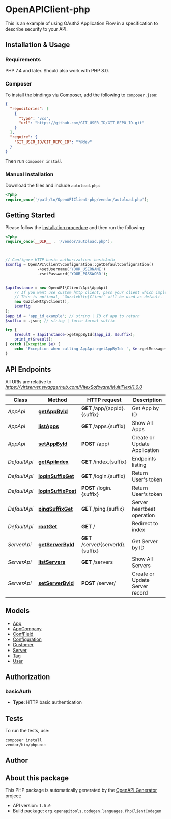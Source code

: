 # OpenAPIClient-php

This is an example of using OAuth2 Application Flow in a specification to describe security to your API.


## Installation & Usage

### Requirements

PHP 7.4 and later.
Should also work with PHP 8.0.

### Composer

To install the bindings via [Composer](https://getcomposer.org/), add the following to `composer.json`:

```json
{
  "repositories": [
    {
      "type": "vcs",
      "url": "https://github.com/GIT_USER_ID/GIT_REPO_ID.git"
    }
  ],
  "require": {
    "GIT_USER_ID/GIT_REPO_ID": "*@dev"
  }
}
```

Then run `composer install`

### Manual Installation

Download the files and include `autoload.php`:

```php
<?php
require_once('/path/to/OpenAPIClient-php/vendor/autoload.php');
```

## Getting Started

Please follow the [installation procedure](#installation--usage) and then run the following:

```php
<?php
require_once(__DIR__ . '/vendor/autoload.php');



// Configure HTTP basic authorization: basicAuth
$config = OpenAPI\Client\Configuration::getDefaultConfiguration()
              ->setUsername('YOUR_USERNAME')
              ->setPassword('YOUR_PASSWORD');


$apiInstance = new OpenAPI\Client\Api\AppApi(
    // If you want use custom http client, pass your client which implements `GuzzleHttp\ClientInterface`.
    // This is optional, `GuzzleHttp\Client` will be used as default.
    new GuzzleHttp\Client(),
    $config
);
$app_id = 'app_id_example'; // string | ID of app to return
$suffix = .json; // string | force format suffix

try {
    $result = $apiInstance->getAppById($app_id, $suffix);
    print_r($result);
} catch (Exception $e) {
    echo 'Exception when calling AppApi->getAppById: ', $e->getMessage(), PHP_EOL;
}

```

## API Endpoints

All URIs are relative to *https://virtserver.swaggerhub.com/VitexSoftware/MultiFlexi/1.0.0*

Class | Method | HTTP request | Description
------------ | ------------- | ------------- | -------------
*AppApi* | [**getAppById**](docs/Api/AppApi.md#getappbyid) | **GET** /app/{appId}.{suffix} | Get App by ID
*AppApi* | [**listApps**](docs/Api/AppApi.md#listapps) | **GET** /apps.{suffix} | Show All Apps
*AppApi* | [**setAppById**](docs/Api/AppApi.md#setappbyid) | **POST** /app/ | Create or Update Application
*DefaultApi* | [**getApiIndex**](docs/Api/DefaultApi.md#getapiindex) | **GET** /index.{suffix} | Endpoints listing
*DefaultApi* | [**loginSuffixGet**](docs/Api/DefaultApi.md#loginsuffixget) | **GET** /login.{suffix} | Return User&#39;s token
*DefaultApi* | [**loginSuffixPost**](docs/Api/DefaultApi.md#loginsuffixpost) | **POST** /login.{suffix} | Return User&#39;s token
*DefaultApi* | [**pingSuffixGet**](docs/Api/DefaultApi.md#pingsuffixget) | **GET** /ping.{suffix} | Server heartbeat operation
*DefaultApi* | [**rootGet**](docs/Api/DefaultApi.md#rootget) | **GET** / | Redirect to index
*ServerApi* | [**getServerById**](docs/Api/ServerApi.md#getserverbyid) | **GET** /server/{serverId}.{suffix} | Get Server by ID
*ServerApi* | [**listServers**](docs/Api/ServerApi.md#listservers) | **GET** /servers | Show All Servers
*ServerApi* | [**setServerById**](docs/Api/ServerApi.md#setserverbyid) | **POST** /server/ | Create or Update Server record

## Models

- [App](docs/Model/App.md)
- [AppCompany](docs/Model/AppCompany.md)
- [ConfField](docs/Model/ConfField.md)
- [Configuration](docs/Model/Configuration.md)
- [Customer](docs/Model/Customer.md)
- [Server](docs/Model/Server.md)
- [Tag](docs/Model/Tag.md)
- [User](docs/Model/User.md)

## Authorization

### basicAuth

- **Type**: HTTP basic authentication

## Tests

To run the tests, use:

```bash
composer install
vendor/bin/phpunit
```

## Author



## About this package

This PHP package is automatically generated by the [OpenAPI Generator](https://openapi-generator.tech) project:

- API version: `1.0.0`
- Build package: `org.openapitools.codegen.languages.PhpClientCodegen`
